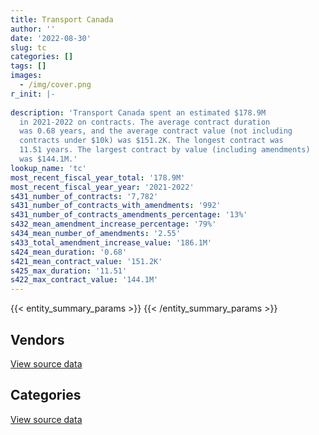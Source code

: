 ```yaml
---
title: Transport Canada
author: ''
date: '2022-08-30'
slug: tc
categories: []
tags: []
images:
  - /img/cover.png
r_init: |-
  
description: 'Transport Canada spent an estimated $178.9M
  in 2021-2022 on contracts. The average contract duration
  was 0.68 years, and the average contract value (not including
  contracts under $10k) was $151.2K. The longest contract was
  11.51 years. The largest contract by value (including amendments)
  was $144.1M.'
lookup_name: 'tc'
most_recent_fiscal_year_total: '178.9M'
most_recent_fiscal_year_year: '2021-2022'
s431_number_of_contracts: '7,782'
s431_number_of_contracts_with_amendments: '992'
s431_number_of_contracts_amendments_percentage: '13%'
s432_mean_amendment_increase_percentage: '79%'
s434_mean_number_of_amendments: '2.55'
s433_total_amendment_increase_value: '186.1M'
s424_mean_duration: '0.68'
s421_mean_contract_value: '151.2K'
s425_max_duration: '11.51'
s422_max_contract_value: '144.1M'
---
```


<script src="/rmarkdown-libs/htmlwidgets/htmlwidgets.js"></script>
<link href="/rmarkdown-libs/datatables-css/datatables-crosstalk.css" rel="stylesheet" />
<script src="/rmarkdown-libs/datatables-binding/datatables.js"></script>
<script src="/rmarkdown-libs/jquery/jquery-3.6.0.min.js"></script>
<link href="/rmarkdown-libs/dt-core-bootstrap/css/dataTables.bootstrap.min.css" rel="stylesheet" />
<link href="/rmarkdown-libs/dt-core-bootstrap/css/dataTables.bootstrap.extra.css" rel="stylesheet" />
<script src="/rmarkdown-libs/dt-core-bootstrap/js/jquery.dataTables.min.js"></script>
<script src="/rmarkdown-libs/dt-core-bootstrap/js/dataTables.bootstrap.min.js"></script>
<link href="/rmarkdown-libs/crosstalk/css/crosstalk.min.css" rel="stylesheet" />
<script src="/rmarkdown-libs/crosstalk/js/crosstalk.min.js"></script>
<script src="/rmarkdown-libs/htmlwidgets/htmlwidgets.js"></script>
<link href="/rmarkdown-libs/datatables-css/datatables-crosstalk.css" rel="stylesheet" />
<script src="/rmarkdown-libs/datatables-binding/datatables.js"></script>
<script src="/rmarkdown-libs/jquery/jquery-3.6.0.min.js"></script>
<link href="/rmarkdown-libs/dt-core-bootstrap/css/dataTables.bootstrap.min.css" rel="stylesheet" />
<link href="/rmarkdown-libs/dt-core-bootstrap/css/dataTables.bootstrap.extra.css" rel="stylesheet" />
<script src="/rmarkdown-libs/dt-core-bootstrap/js/jquery.dataTables.min.js"></script>
<script src="/rmarkdown-libs/dt-core-bootstrap/js/dataTables.bootstrap.min.js"></script>
<link href="/rmarkdown-libs/crosstalk/css/crosstalk.min.css" rel="stylesheet" />
<script src="/rmarkdown-libs/crosstalk/js/crosstalk.min.js"></script>

{{< entity_summary_params >}}
{{< /entity_summary_params >}}

## Vendors

<div id="htmlwidget-1" style="width:100%;height:auto;" class="datatables html-widget"></div>
<script type="application/json" data-for="htmlwidget-1">{"x":{"style":"bootstrap","filter":"none","vertical":false,"data":[["<a href=\"/vendors/4plan_consulting/\">4Plan Consulting<\/a>","<a href=\"/vendors/a_hundred_answers/\">A Hundred Answers<\/a>","<a href=\"/vendors/abb/\">ABB<\/a>","<a href=\"/vendors/accenture/\">Accenture<\/a>","<a href=\"/vendors/acklands_grainger/\">Acklands Grainger<\/a>","<a href=\"/vendors/act/\">ACT<\/a>","<a href=\"/vendors/adga_group/\">ADGA Group<\/a>","<a href=\"/vendors/adrm_technology_consulting/\">ADRM Technology Consulting<\/a>","<a href=\"/vendors/advanced_business_interiors/\">Advanced Business Interiors<\/a>","<a href=\"/vendors/aecom/\">AECOM<\/a>","<a href=\"/vendors/aero_supplies/\">Aero Supplies<\/a>","<a href=\"/vendors/aeropro/\">Aeropro<\/a>","<a href=\"/vendors/agilent/\">Agilent<\/a>","<a href=\"/vendors/ainsworth/\">Ainsworth<\/a>","<a href=\"/vendors/air_inuit/\">Air Inuit<\/a>","<a href=\"/vendors/air_tindi/\">Air Tindi<\/a>","<a href=\"/vendors/airbus/\">Airbus<\/a>","<a href=\"/vendors/alpine_aerotech/\">Alpine Aerotech<\/a>","<a href=\"/vendors/altis_human_resources/\">Altis Human Resources<\/a>","<a href=\"/vendors/american_bureau_of_shipping/\">American Bureau of Shipping<\/a>","<a href=\"/vendors/aon_reed_stenhouse/\">Aon Reed Stenhouse<\/a>","<a href=\"/vendors/apron_fuel_services/\">Apron Fuel Services<\/a>","<a href=\"/vendors/aps_aviation/\">APS Aviation<\/a>","<a href=\"/vendors/ari_financial_services/\">ARI Financial Services<\/a>","<a href=\"/vendors/artemp_personnel_services/\">Artemp Personnel Services<\/a>","<a href=\"/vendors/asokan_business_interiors/\">Asokan Business Interiors<\/a>","<a href=\"/vendors/atlantic_business_interiors/\">Atlantic Business Interiors<\/a>","<a href=\"/vendors/av_tech/\">Av Tech<\/a>","<a href=\"/vendors/avmax_aviation_services/\">Avmax Aviation Services<\/a>","<a href=\"/vendors/bdo_canada/\">BDO Canada<\/a>","<a href=\"/vendors/bell_canada/\">Bell Canada<\/a>","<a href=\"/vendors/bell_textron/\">Bell Textron<\/a>","<a href=\"/vendors/bombardier/\">Bombardier<\/a>","<a href=\"/vendors/brandt_tractor/\">Brandt Tractor<\/a>","<a href=\"/vendors/ca/\">CA<\/a>","<a href=\"/vendors/cae/\">CAE<\/a>","<a href=\"/vendors/calian/\">Calian<\/a>","<a href=\"/vendors/canada_post/\">Canada Post<\/a>","<a href=\"/vendors/canadian_bank_note_company/\">Canadian Bank Note Company<\/a>","<a href=\"/vendors/canadian_corps_of_commissionaires/\">Canadian Corps of Commissionaires<\/a>","<a href=\"/vendors/canadian_helicopters/\">Canadian Helicopters<\/a>","<a href=\"/vendors/canadian_maritime_engineering/\">Canadian Maritime Engineering<\/a>","<a href=\"/vendors/canon/\">Canon<\/a>","<a href=\"/vendors/carahsoft_technology/\">Carahsoft Technology<\/a>","<a href=\"/vendors/carleton_university/\">Carleton University<\/a>","<a href=\"/vendors/cbci_telecom/\">CBCI Telecom<\/a>","<a href=\"/vendors/cdw_canada/\">CDW Canada<\/a>","<a href=\"/vendors/chantier_davie_canada/\">Chantier Davie Canada<\/a>","<a href=\"/vendors/charron_human_resources/\">Charron Human Resources<\/a>","<a href=\"/vendors/chevron/\">Chevron<\/a>","<a href=\"/vendors/cision_canada/\">Cision Canada<\/a>","<a href=\"/vendors/clariant_canada/\">Clariant Canada<\/a>","<a href=\"/vendors/closereach/\">CloseReach<\/a>","<a href=\"/vendors/cofomo/\">Cofomo<\/a>","<a href=\"/vendors/compugen/\">Compugen<\/a>","<a href=\"/vendors/contract_community/\">Contract Community<\/a>","<a href=\"/vendors/convergint_technologies/\">Convergint Technologies<\/a>","<a href=\"/vendors/coradix_technology_consulting/\">Coradix Technology Consulting<\/a>","<a href=\"/vendors/cossette_communications/\">Cossette Communications<\/a>","<a href=\"/vendors/cpcs_transcom/\">CPCS Transcom<\/a>","<a href=\"/vendors/csdc_systems/\">CSDC Systems<\/a>","<a href=\"/vendors/dalhousie_university/\">Dalhousie University<\/a>","<a href=\"/vendors/dbc_marine_safety_systems/\">DBC Marine Safety Systems<\/a>","<a href=\"/vendors/delco_automation/\">Delco Automation<\/a>","<a href=\"/vendors/dell_computer/\">Dell Computer<\/a>","<a href=\"/vendors/deloitte_and_touche/\">Deloitte and Touche<\/a>","<a href=\"/vendors/dexterra/\">Dexterra<\/a>","<a href=\"/vendors/diligens/\">Diligens<\/a>","<a href=\"/vendors/dillon_consulting/\">Dillon Consulting<\/a>","<a href=\"/vendors/dls_technology/\">DLS Technology<\/a>","<a href=\"/vendors/donna_cona/\">Donna Cona<\/a>","<a href=\"/vendors/dss_marine/\">DSS Marine<\/a>","<a href=\"/vendors/ecole_de_langues_abce/\">Ecole De Langues Abce<\/a>","<a href=\"/vendors/ecole_de_langues_la_cite/\">Ecole De Langues La Cite<\/a>","<a href=\"/vendors/ekos_research_associates/\">Ekos Research Associates<\/a>","<a href=\"/vendors/elbit_systems/\">Elbit Systems<\/a>","<a href=\"/vendors/elsevier/\">Elsevier<\/a>","<a href=\"/vendors/entrust/\">Entrust<\/a>","<a href=\"/vendors/environics_research_group/\">Environics Research Group<\/a>","<a href=\"/vendors/ernst_young/\">Ernst Young<\/a>","<a href=\"/vendors/esri/\">ESRI<\/a>","<a href=\"/vendors/excel_human_resources/\">Excel Human Resources<\/a>","<a href=\"/vendors/fast_forward_french/\">Fast Forward French<\/a>","<a href=\"/vendors/fast_track_staffing/\">Fast Track Staffing<\/a>","<a href=\"/vendors/fca_canada/\">FCA Canada<\/a>","<a href=\"/vendors/federal_express_canada/\">Federal Express Canada<\/a>","<a href=\"/vendors/felix_technology/\">Felix Technology<\/a>","<a href=\"/vendors/first_air/\">First Air<\/a>","<a href=\"/vendors/flight_fuels/\">Flight Fuels<\/a>","<a href=\"/vendors/flightsafety_canada/\">FlightSafety Canada<\/a>","<a href=\"/vendors/ford_motor_company/\">Ford Motor Company<\/a>","<a href=\"/vendors/forrester_research/\">Forrester Research<\/a>","<a href=\"/vendors/fort_garry_fire_truck/\">Fort Garry Fire Truck<\/a>","<a href=\"/vendors/francis_canada_truck_centre/\">Francis Canada Truck Centre<\/a>","<a href=\"/vendors/freebalance/\">FreeBalance<\/a>","<a href=\"/vendors/fujitsu/\">Fujitsu<\/a>","<a href=\"/vendors/garda_security_group/\">Garda Security Group<\/a>","<a href=\"/vendors/gartner/\">Gartner<\/a>","<a href=\"/vendors/gatestone/\">Gatestone<\/a>","<a href=\"/vendors/gc_strategies/\">GC Strategies<\/a>","<a href=\"/vendors/general_dynamics/\">General Dynamics<\/a>","<a href=\"/vendors/general_electric_canada/\">General Electric Canada<\/a>","<a href=\"/vendors/general_motors/\">General Motors<\/a>","<a href=\"/vendors/ghd/\">GHD<\/a>","<a href=\"/vendors/glasshouse_systems/\">GlassHouse Systems<\/a>","<a href=\"/vendors/global_knowledge/\">Global Knowledge<\/a>","<a href=\"/vendors/global_upholstery/\">Global Upholstery<\/a>","<a href=\"/vendors/golder_associates/\">Golder Associates<\/a>","<a href=\"/vendors/grand_toy/\">Grand Toy<\/a>","<a href=\"/vendors/graybridge_international_consulting/\">Graybridge International Consulting<\/a>","<a href=\"/vendors/grey_rock_services/\">Grey Rock Services<\/a>","<a href=\"/vendors/harnois_energies/\">Harnois Energies<\/a>","<a href=\"/vendors/haworth/\">Haworth<\/a>","<a href=\"/vendors/helitrades/\">Helitrades<\/a>","<a href=\"/vendors/hitrac/\">Hitrac<\/a>","<a href=\"/vendors/holman_fenwick_willan/\">Holman Fenwick Willan<\/a>","<a href=\"/vendors/honeywell/\">Honeywell<\/a>","<a href=\"/vendors/houle_electric/\">Houle Electric<\/a>","<a href=\"/vendors/hypertec/\">Hypertec<\/a>","<a href=\"/vendors/ibiska_telecom/\">Ibiska Telecom<\/a>","<a href=\"/vendors/idp_group/\">Idp Group<\/a>","<a href=\"/vendors/ihs_global/\">IHS Global<\/a>","<a href=\"/vendors/imp_group/\">IMP Group<\/a>","<a href=\"/vendors/imperial_oil/\">Imperial Oil<\/a>","<a href=\"/vendors/info_tech_research_group/\">Info Tech Research Group<\/a>","<a href=\"/vendors/insa/\">Insa<\/a>","<a href=\"/vendors/institut_national_d_optique/\">Institut National D’Optique<\/a>","<a href=\"/vendors/inter_outaouais/\">Inter Outaouais<\/a>","<a href=\"/vendors/ipsos/\">Ipsos<\/a>","<a href=\"/vendors/ipss/\">IPSS<\/a>","<a href=\"/vendors/iron_mountain/\">Iron Mountain<\/a>","<a href=\"/vendors/irving_oil/\">Irving Oil<\/a>","<a href=\"/vendors/itex/\">ITEX<\/a>","<a href=\"/vendors/j_j_trailers_manufacturers_and_sales/\">J J Trailers Manufacturers and Sales<\/a>","<a href=\"/vendors/jasco_applied_sciences_canada/\">JASCO Applied Sciences Canada<\/a>","<a href=\"/vendors/jht_defense/\">JHT Defense<\/a>","<a href=\"/vendors/kenn_borek_air/\">Kenn Borek Air<\/a>","<a href=\"/vendors/kone/\">KONE<\/a>","<a href=\"/vendors/kongsberg/\">Kongsberg<\/a>","<a href=\"/vendors/konica_minolta_business_solutions/\">Konica Minolta Business Solutions<\/a>","<a href=\"/vendors/kpmg/\">KPMG<\/a>","<a href=\"/vendors/kubota_canada/\">Kubota Canada<\/a>","<a href=\"/vendors/l3harris/\">L3Harris<\/a>","<a href=\"/vendors/language_research_development_group/\">Language Research Development Group<\/a>","<a href=\"/vendors/lengkeek_vessel_engineering/\">Lengkeek Vessel Engineering<\/a>","<a href=\"/vendors/les_entreprises_fervel/\">Les Entreprises Fervel<\/a>","<a href=\"/vendors/lionbridge/\">Lionbridge<\/a>","<a href=\"/vendors/lro_staffing/\">LRO Staffing<\/a>","<a href=\"/vendors/lumina_it/\">Lumina IT<\/a>","<a href=\"/vendors/m_d_charlton/\">M D Charlton<\/a>","<a href=\"/vendors/macdonald_dettwiler_and_associates/\">Macdonald Dettwiler and Associates<\/a>","<a href=\"/vendors/makwa_resourcing/\">Makwa Resourcing<\/a>","<a href=\"/vendors/manpower_services_canada/\">Manpower Services Canada<\/a>","<a href=\"/vendors/maplesoft_consulting/\">Maplesoft Consulting<\/a>","<a href=\"/vendors/marine_recycling/\">Marine Recycling<\/a>","<a href=\"/vendors/maxsys_staffing_and_consulting/\">Maxsys Staffing and Consulting<\/a>","<a href=\"/vendors/media_q/\">Media Q<\/a>","<a href=\"/vendors/megalexis_communications/\">Megalexis Communications<\/a>","<a href=\"/vendors/michelin/\">Michelin<\/a>","<a href=\"/vendors/microsoft_canada/\">Microsoft Canada<\/a>","<a href=\"/vendors/mid_canada_mod_center/\">Mid Canada Mod Center<\/a>","<a href=\"/vendors/mindwire_systems/\">Mindwire Systems<\/a>","<a href=\"/vendors/mitsubishi_motor_sales/\">Mitsubishi Motor Sales<\/a>","<a href=\"/vendors/mnp/\">MNP<\/a>","<a href=\"/vendors/morpho_canada/\">Morpho Canada<\/a>","<a href=\"/vendors/mustang_survival/\">Mustang Survival<\/a>","<a href=\"/vendors/nations_translation_group/\">Nations Translation Group<\/a>","<a href=\"/vendors/nattiq/\">NATTIQ<\/a>","<a href=\"/vendors/naut_mawt_tribal_council/\">Naut’sa mawt Tribal Council<\/a>","<a href=\"/vendors/nav_canada/\">NAV Canada<\/a>","<a href=\"/vendors/newfound_recruiting/\">Newfound Recruiting<\/a>","<a href=\"/vendors/nisha_techonologies/\">Nisha Techonologies<\/a>","<a href=\"/vendors/northern_micro/\">Northern Micro<\/a>","<a href=\"/vendors/nortrax_canada/\">Nortrax Canada<\/a>","<a href=\"/vendors/nova_networks/\">Nova Networks<\/a>","<a href=\"/vendors/nua_office/\">NUA Office<\/a>","<a href=\"/vendors/nuix_north_america/\">Nuix North America<\/a>","<a href=\"/vendors/online_constructors/\">Online Constructors<\/a>","<a href=\"/vendors/onx_enterprise_solutions/\">OnX Enterprise Solutions<\/a>","<a href=\"/vendors/opentext/\">OpenText<\/a>","<a href=\"/vendors/optiv_canada_federal/\">Optiv Canada Federal<\/a>","<a href=\"/vendors/oracle_canada/\">Oracle Canada<\/a>","<a href=\"/vendors/orangutech/\">Orangutech<\/a>","<a href=\"/vendors/oxford_economics_usa/\">Oxford Economics USA<\/a>","<a href=\"/vendors/paladin_group/\">Paladin Group<\/a>","<a href=\"/vendors/palfinger_marine/\">PALFINGER Marine<\/a>","<a href=\"/vendors/patlon_aircraft_industries/\">Patlon Aircraft Industries<\/a>","<a href=\"/vendors/pattison_sign_group/\">Pattison Sign Group<\/a>","<a href=\"/vendors/peerless_garments/\">Peerless Garments<\/a>","<a href=\"/vendors/petro_air_services/\">Petro Air Services<\/a>","<a href=\"/vendors/petrovalue_products/\">PetroValue Products<\/a>","<a href=\"/vendors/phaselock_systems_international/\">Phaselock Systems International<\/a>","<a href=\"/vendors/pitney_bowes/\">Pitney Bowes<\/a>","<a href=\"/vendors/pmg_technologies/\">PMG Technologies<\/a>","<a href=\"/vendors/podolinsky_equipment/\">Podolinsky Equipment<\/a>","<a href=\"/vendors/portage_personnel/\">Portage Personnel<\/a>","<a href=\"/vendors/pra/\">PRA<\/a>","<a href=\"/vendors/precisionit/\">PrecisionIT<\/a>","<a href=\"/vendors/pricewaterhouse_coopers/\">Pricewaterhouse Coopers<\/a>","<a href=\"/vendors/primex_project_management/\">PRIMEX Project Management<\/a>","<a href=\"/vendors/printers_plus/\">Printers Plus<\/a>","<a href=\"/vendors/prologic_systems/\">Prologic Systems<\/a>","<a href=\"/vendors/promaxis/\">Promaxis<\/a>","<a href=\"/vendors/proquest/\">ProQuest<\/a>","<a href=\"/vendors/prosci_canada/\">Prosci Canada<\/a>","<a href=\"/vendors/protak_consulting_group/\">Protak Consulting Group<\/a>","<a href=\"/vendors/purelogic/\">PureLogic<\/a>","<a href=\"/vendors/purespirit_solutions/\">PureSpirIT Solutions<\/a>","<a href=\"/vendors/qmr/\">QMR<\/a>","<a href=\"/vendors/quantum_management_services/\">Quantum Management Services<\/a>","<a href=\"/vendors/quorum/\">Quorum<\/a>","<a href=\"/vendors/rampart_international/\">Rampart International<\/a>","<a href=\"/vendors/randstad/\">Randstad<\/a>","<a href=\"/vendors/raymond_chabot_grant_thornton/\">Raymond Chabot Grant Thornton<\/a>","<a href=\"/vendors/rhea/\">RHEA<\/a>","<a href=\"/vendors/ricoh/\">Ricoh<\/a>","<a href=\"/vendors/risk_sciences_international/\">Risk Sciences International<\/a>","<a href=\"/vendors/rockwell_collins_canada/\">Rockwell Collins Canada<\/a>","<a href=\"/vendors/rogers/\">Rogers<\/a>","<a href=\"/vendors/rosborough_boats/\">Rosborough Boats<\/a>","<a href=\"/vendors/roxboro_excavation/\">Roxboro Excavation<\/a>","<a href=\"/vendors/sap/\">SAP<\/a>","<a href=\"/vendors/sas_institute/\">SAS Institute<\/a>","<a href=\"/vendors/serco/\">Serco<\/a>","<a href=\"/vendors/sharp_electronics/\">Sharp Electronics<\/a>","<a href=\"/vendors/shell_canada_products/\">Shell Canada Products<\/a>","<a href=\"/vendors/shi_canada/\">SHI Canada<\/a>","<a href=\"/vendors/si_systems/\">SI Systems<\/a>","<a href=\"/vendors/sierra_systems_group/\">Sierra Systems Group<\/a>","<a href=\"/vendors/simex_defence/\">Simex Defence<\/a>","<a href=\"/vendors/simplex_grinnell/\">Simplex Grinnell<\/a>","<a href=\"/vendors/slr_consulting_canada/\">SLR Consulting Canada<\/a>","<a href=\"/vendors/snc_lavalin/\">SNC Lavalin<\/a>","<a href=\"/vendors/softchoice/\">Softchoice<\/a>","<a href=\"/vendors/solotech/\">Solotech<\/a>","<a href=\"/vendors/southwest_research_institute/\">Southwest Research Institute<\/a>","<a href=\"/vendors/st_airborne_systems/\">St Airborne Systems<\/a>","<a href=\"/vendors/stantec/\">Stantec<\/a>","<a href=\"/vendors/stoneworks_technologies/\">Stoneworks Technologies<\/a>","<a href=\"/vendors/stratos/\">Stratos<\/a>","<a href=\"/vendors/suncor_energy/\">Suncor Energy<\/a>","<a href=\"/vendors/systematix_solutions/\">Systematix Solutions<\/a>","<a href=\"/vendors/systemscope/\">Systemscope<\/a>","<a href=\"/vendors/tankatek/\">Tankatek<\/a>","<a href=\"/vendors/teknion/\">Teknion<\/a>","<a href=\"/vendors/teksystems_canada/\">Teksystems Canada<\/a>","<a href=\"/vendors/telus_canada/\">Telus Canada<\/a>","<a href=\"/vendors/tenaquip/\">Tenaquip<\/a>","<a href=\"/vendors/teramach_technologies/\">Teramach Technologies<\/a>","<a href=\"/vendors/tes_contract_services/\">TES Contract Services<\/a>","<a href=\"/vendors/testforce_systems/\">Testforce Systems<\/a>","<a href=\"/vendors/tetra_tech/\">Tetra Tech<\/a>","<a href=\"/vendors/the_aim_group/\">The AIM Group<\/a>","<a href=\"/vendors/the_halifax_computer_consulting_group/\">The Halifax Computer Consulting Group<\/a>","<a href=\"/vendors/the_masha_krupp_translation_group/\">The Masha Krupp Translation Group<\/a>","<a href=\"/vendors/the_right_door_consulting/\">The Right Door Consulting<\/a>","<a href=\"/vendors/thermo_fisher_scientific/\">Thermo Fisher Scientific<\/a>","<a href=\"/vendors/thomson_reuters/\">Thomson Reuters<\/a>","<a href=\"/vendors/thyssenkrupp_elevator/\">Thyssenkrupp Elevator<\/a>","<a href=\"/vendors/titan_boats/\">Titan Boats<\/a>","<a href=\"/vendors/toromont/\">Toromont<\/a>","<a href=\"/vendors/toure_cleaning_services/\">Toure Cleaning Services<\/a>","<a href=\"/vendors/toyota/\">Toyota<\/a>","<a href=\"/vendors/tpg_technology_consultants/\">Tpg Technology Consultants<\/a>","<a href=\"/vendors/transpolar_technology/\">Transpolar Technology<\/a>","<a href=\"/vendors/trm_technologies/\">TRM Technologies<\/a>","<a href=\"/vendors/tulmar_safety_systems/\">Tulmar Safety Systems<\/a>","<a href=\"/vendors/tundra_technical_solutions/\">Tundra Technical Solutions<\/a>","<a href=\"/vendors/turtle_island_staffing/\">Turtle Island Staffing<\/a>","<a href=\"/vendors/tyco_integrated_fire_security/\">Tyco Integrated Fire Security<\/a>","<a href=\"/vendors/ubiqus_canada/\">Ubiqus Canada<\/a>","<a href=\"/vendors/unisource/\">Unisource<\/a>","<a href=\"/vendors/universite_laval/\">Universite Laval<\/a>","<a href=\"/vendors/university_of_alberta/\">University of Alberta<\/a>","<a href=\"/vendors/university_of_new_brunswick/\">University of New Brunswick<\/a>","<a href=\"/vendors/university_of_ottawa/\">University of Ottawa<\/a>","<a href=\"/vendors/university_of_toronto/\">University of Toronto<\/a>","<a href=\"/vendors/university_of_waterloo/\">University of Waterloo<\/a>","<a href=\"/vendors/university_of_western_ontario/\">University of Western Ontario<\/a>","<a href=\"/vendors/vector_aerospace/\">Vector Aerospace<\/a>","<a href=\"/vendors/veritaaq_technology_house/\">Veritaaq Technology House<\/a>","<a href=\"/vendors/wajax/\">Wajax<\/a>","<a href=\"/vendors/wartsila/\">Wartsila<\/a>","<a href=\"/vendors/wolters_kluwer/\">Wolters Kluwer<\/a>","<a href=\"/vendors/workdynamics_technologies/\">WorkDynamics Technologies<\/a>","<a href=\"/vendors/wsp/\">WSP<\/a>","<a href=\"/vendors/xerox/\">Xerox<\/a>","<a href=\"/vendors/yamaha_motors_canada/\">Yamaha Motors Canada<\/a>","<a href=\"/vendors/zutphen_contractor/\">Zutphen Contractor<\/a>"],[24860,24999.89,null,null,null,219813.37,1607443.27,3117517.3,162895.31,111894.79,681129.55,1064138.75,null,null,59228.98,null,null,1134189.78,729424.95,3322.98,170019.85,44111.65,1085365,6642.48,null,null,11302.2,null,30332.48,null,null,785962.07,3797967.99,null,87917.88,null,673692.49,10500,127079.77,3419650.75,13560,2859977.77,2231.69,null,1815.61,11306.87,52146.74,null,3199.95,15750,29226.55,220962.84,2991.37,2325469.77,null,150845.03,null,99750.96,292611.25,1905807.77,55521.95,null,2017346.76,null,null,755606.83,null,5243.92,1924757.55,303817.12,null,null,40051.65,78357.05,120244.36,null,null,114844.49,41386.45,487332.28,310310.91,11390.4,50838,24860,90368.83,34943.68,164430,31001.73,15892.12,10983.07,410536.69,null,null,null,429010,41264.1,null,1514377.36,null,59452.12,null,null,327411.19,21626.32,null,null,45426.29,166141.12,19635,13740.8,null,426517.75,27847.97,1606929.74,246395.71,null,326797.85,null,961804.58,978839.07,13560,47373.69,null,644780.32,null,null,null,null,null,92134.36,258886.3,369450,11890.16,28832.81,1049498.39,null,1200622.5,32327.14,24207.99,137880.04,335957.2,null,null,null,364876.45,359145.85,562315.98,null,null,null,null,null,921877.22,46381.76,1432026.68,92423.39,null,null,11633.63,654431.67,970285.82,3008385.31,419591.25,null,503646.69,32095.14,5160.7,1273038.54,13387.5,21850.98,24860,1437132.36,296549.48,229905,1043.01,232752.4,null,13072.5,19888,257689.64,null,2455256.24,null,50553.36,216762.21,null,15735.94,null,177975,null,14221.46,113675.01,31369.76,84683188.08,37792.34,92399.11,null,704290.86,100259.25,null,45572.43,28247.56,1102028.49,null,443445.9,null,null,39460.14,228051.32,20672.05,1180423.23,58398.9,60756.43,180050.17,null,108808.85,89579.88,28445.63,null,381052.5,32104.35,160394.6,146029.78,null,2002.77,33900,null,2024530.84,83903.21,206146.16,84814.41,null,334376.66,50381.12,null,23233.18,182675.99,607965.94,null,24961.7,null,1251944.92,705990.92,null,129079.42,757564.83,432287.05,null,null,209553.26,125706.97,17640,null,null,43198.67,125752.73,null,null,null,74721.42,null,null,692640.59,170359.45,104857.02,283529.62,null,null,50625.99,4806.27,189004.99,null,null,19171.43,247450.41,6859.85,null,null,448492.25,4170615.88,208327.7,15275.83,256959.87,10848,292829.03,112077.1,1340843.5,null,null],[93600,null,null,null,null,284834.03,574562.84,1219300.16,798025.84,316835.77,1826926.68,1131471.02,null,null,29695.54,37243.08,null,1831843.07,1026001.08,15592.45,126321.47,null,1214772,104861.19,null,null,null,null,7359876.05,39550,1968918.2,2874931.12,2444539.58,null,null,211272.12,208202.11,11550,null,3762239.72,16610,1485715.94,2013.18,28807.32,58674.89,null,210507.93,1130000,26258.78,16800,56377.17,82198.16,17899.2,2331840.92,null,192460.27,null,114538.68,159287.6,1633199.95,81166.96,null,null,7251.85,12779.85,1369434.92,null,22947.35,null,385931.72,null,202951.29,27791.73,11520,17205.25,null,6925.87,37697.69,78461.81,1675108.1,141375.11,265859.62,34994,41200.16,null,47206.07,235831,94166.67,57091.07,null,100604.1,null,null,248400,298975.05,3020532.01,null,562248.52,23248.36,49563.33,null,29652.98,91601.33,29389.04,149608.38,null,226108.92,354948.26,19635,96494.36,null,469175.92,54008.56,375184.63,147354.29,null,450006.77,null,464930.78,65316.01,null,null,null,482903.95,127235.77,null,null,null,null,208010.24,242108.28,418950,null,null,2310073.94,null,null,24356.06,null,174979.91,265010.17,140416.48,49603.94,null,523538.67,360129.81,null,null,46577.38,24612.34,null,33369.13,658365.85,46508.84,1435950.04,50120.31,null,null,null,2571355.63,1703841.21,3570006.5,44933.89,null,496664.67,13523.58,24530.08,241686.15,null,17498.22,null,1826844.38,1051645.19,null,11929.39,null,58815.62,37458.75,null,null,null,1708764.68,null,4337.26,155715.21,null,24744.64,null,140944.9,null,86250,127053.31,59550.79,15787469.06,null,92652.26,37290,320447.61,81768.16,null,36005.46,null,null,88107.64,161674.75,8553.03,24295,35894.36,271856.86,24017.2,1087400.34,80806.73,5232.22,172905.33,null,110405.36,400911.48,29299,484483.59,null,77815.83,160767.36,144640,null,2008.26,46000,null,790064.9,119227.87,527332.21,84488.7,null,176304.07,142699.55,44567.99,15570.5,46000,463658.06,103143.06,null,16800,559907.76,761326.03,78297.72,227343.78,572252.15,248565.27,53884.49,83902.5,559828.42,16207.42,null,null,39324,87126.48,36979.71,56546.06,4324.77,542320.43,174191.33,null,null,167912.04,77005.85,null,186871.25,14252.78,null,204359.8,4819.44,206495.01,33404.71,12924.5,9409.09,188398.95,50651.06,2578.16,null,421770.24,11534255.14,158553.19,23324.4,84117.1,24295,1405243.79,258776.13,1477019.18,36750,null],[null,null,674771.7,38974.11,20907.6,293012.79,158492.96,186594.98,463513.11,207056.68,1898667.82,1160499.99,null,13219.5,null,30687.95,39723.53,551455.33,1596524.24,39535.88,214874.57,null,1849117.95,126560,15945.24,24780.9,null,11353.78,453905.15,null,21744.24,1736578.14,371590.97,378874.65,null,null,99463.89,null,null,3656366.43,null,95342.43,2007.68,35392.65,69667.64,null,5356.66,2826294.6,12296.87,null,58897.17,265805.37,null,778637.12,null,27685,null,581045.15,282750.59,1213170.56,null,null,null,12939.57,null,1397935.67,3316.25,5531.89,612715.52,202859.39,40000,409592.01,null,107914.05,133615.2,2987820.82,62680.92,null,null,1578664.51,273770.37,297211.84,53056.2,107836.97,null,50976.97,11625.8,93909.38,18819.16,null,72460.5,null,15750,null,176638.81,3129220.63,24719.63,540774.87,10651.64,null,null,null,357793.95,null,null,53675,23236.16,175769.24,149588.76,74179.3,null,431715.37,24747,528339.1,null,144098850,null,null,1795322.42,85591.1,null,null,288150,447587.25,82778.69,31639.39,null,164963.05,98157.99,2034,167002.27,null,null,null,2095367.82,17176.23,null,null,null,123384.74,190423.34,90116.8,null,null,1825403.52,359145.85,257241.33,72306.7,73689.3,null,null,362473.02,null,33547.36,null,null,null,null,85477.95,2550773.98,1577336.54,1012089.26,1479656.21,32035.5,null,10327.21,75313.06,5002.2,null,10859.82,null,21745.35,3041871.64,null,null,53842.51,39891.76,null,null,58170.25,368945,1318552.87,63852.74,302187.46,14180.48,239120.85,68934.4,12501.81,125091,24719.62,null,21549.67,12111.61,23913212.14,null,95213.85,null,null,532953.16,24923.55,14811.28,null,null,20681.41,100803.91,18069.77,null,null,206633.33,null,1084429.3,13277.5,29380.93,113522.63,94920,96387.86,369113.57,65466.9,null,null,77603.22,147193.8,null,36850.43,334.71,null,31203.73,719462.7,null,153011.59,95180.17,null,227889.47,30300.22,null,9532.96,284383,256435.37,18803.2,null,21000,139212.04,79523.75,274390.08,72028.44,1180971.46,87414.35,13108,106217.83,558298.83,330159.9,null,null,null,55151.64,86691.11,null,17346.6,16189.03,null,15750,null,269164.1,418747.34,86798.08,222821.25,null,26338.44,null,16220.51,null,44621.75,93676.73,48390.91,682668.74,59365.39,20021.84,null,79059.77,2122232.98,538996.99,null,71427.3,24973,948365.03,478926.6,1184224.89,18900,171873.55],[null,null,null,81016.17,null,699545.44,86131.22,238027.96,435238.62,155886.51,3210289.45,1160499.99,94920,null,null,null,null,1493865.5,2450356.01,null,19163.29,21541.22,4374038.02,null,54046.92,null,null,null,254202.19,null,null,3432943.95,255239.92,null,null,36560.58,42511.57,null,null,3748981.04,20727.31,null,2007.68,40330.36,41826.67,null,57072.44,3264549.14,22148,null,39168.75,433126.16,null,281091.48,20475.6,null,21634.19,335475.66,110853,839305.28,null,541255.49,null,17319.39,null,1269470.52,9683.45,598.65,458408.53,201681.77,107388.59,318697.78,null,199180.58,34309.63,15805139.12,5834.88,null,132683.44,1077312.94,93079.06,400079.11,66249.48,100639.6,null,50976.97,90788.41,93909.38,303837.83,15159.91,61139.11,28933.28,null,17824.78,176238.33,3012279.19,null,918200.98,null,null,125000,null,111989.22,null,null,28323.75,40389.81,312412.79,24150,266319.86,14087.5,326798.48,24864.94,3968838.05,null,null,88977.7,41629.36,1018566.89,85591.1,null,null,77244.77,302961.6,117965.81,29391.68,61362.42,null,null,null,159263.37,313534.36,null,null,2814746.71,33471.62,27297.5,null,null,205849.87,365479.21,null,64088.22,110518.72,1874061.29,89540.47,382794.27,229495.17,38890.01,11109.65,141250,207894.43,null,null,1692725.09,null,25015.27,18317.96,null,4859055.48,2229160.97,531284.17,773661.4,26029.1,null,1864.91,64234.56,167636.29,null,11689.77,null,12706.06,3402068.39,null,null,22916.25,64673.41,null,null,115597.82,null,2427633.33,20897.26,363446.63,null,51829.15,null,36769.38,42634.9,null,811072.87,45134.39,13327.26,8901848.42,676410,434859.2,null,null,572953.16,null,13692.42,null,null,15721.65,84471.26,null,null,null,115225.58,null,1662980.96,14592.93,29380.93,null,39422.99,122049.32,369113.57,94052.06,null,null,77603.22,null,null,22526.29,null,null,76271.62,959411.61,null,376286.89,90151.4,22600,20251.86,1103620.51,137226.54,null,9159236,325767.81,null,63901.5,21000,null,null,1063700.83,338498.91,1213360.99,null,19750.41,null,558298.83,null,null,15208.62,null,null,64589.28,null,13069.35,16189.03,null,7093.77,89164.97,441531.22,426806.03,149598.65,222821.25,null,34718.85,10689.66,null,null,10498.18,160177.99,20000,137260.72,41956.67,null,30894.87,null,1846888.52,568392.82,null,263587.73,14125,22350.27,252238.12,854599.58,null,110682.97]],"container":"<table class=\"table table-striped table-hover row-border order-column display\">\n  <thead>\n    <tr>\n      <th>Vendor<\/th>\n      <th>2018-2019<\/th>\n      <th>2019-2020<\/th>\n      <th>2020-2021<\/th>\n      <th>2021-2022<\/th>\n    <\/tr>\n  <\/thead>\n<\/table>","options":{"order":[[4,"desc"]],"pageLength":10,"autoWidth":true,"columnDefs":[{"targets":1,"render":"function(data, type, row, meta) {\n    return type !== 'display' ? data : DTWidget.formatCurrency(data, \"$\", 2, 3, \",\", \".\", true, null);\n  }"},{"targets":2,"render":"function(data, type, row, meta) {\n    return type !== 'display' ? data : DTWidget.formatCurrency(data, \"$\", 2, 3, \",\", \".\", true, null);\n  }"},{"targets":3,"render":"function(data, type, row, meta) {\n    return type !== 'display' ? data : DTWidget.formatCurrency(data, \"$\", 2, 3, \",\", \".\", true, null);\n  }"},{"targets":4,"render":"function(data, type, row, meta) {\n    return type !== 'display' ? data : DTWidget.formatCurrency(data, \"$\", 2, 3, \",\", \".\", true, null);\n  }"},{"width":"16%","targets":[1,2,3,4]},{"className":"dt-right","targets":[1,2,3,4]}],"orderClasses":false}},"evals":["options.columnDefs.0.render","options.columnDefs.1.render","options.columnDefs.2.render","options.columnDefs.3.render"],"jsHooks":[]}</script>
<p class="text-right">
<a href="https://github.com/GoC-Spending/contracts-data/tree/main/data/out/departments/tc/summary_by_fiscal_year_by_vendor.csv" class="source-data-link btn btn-link">View source data</a>
</p>

## Categories

<div id="htmlwidget-2" style="width:100%;height:auto;" class="datatables html-widget"></div>
<script type="application/json" data-for="htmlwidget-2">{"x":{"style":"bootstrap","filter":"none","vertical":false,"data":[["<a href=\"/categories/other/\">(Other)<\/a>","<a href=\"/categories/facilities_and_construction/\">Facilities and construction<\/a>","<a href=\"/categories/office_management/\">Office management<\/a>","<a href=\"/categories/professional_services/\">Professional services<\/a>","<a href=\"/categories/information_technology/\">Information technology<\/a>","<a href=\"/categories/medical/\">Medical<\/a>","<a href=\"/categories/transportation_and_logistics/\">Transportation and logistics<\/a>","<a href=\"/categories/industrial_products_and_services/\">Industrial products and services<\/a>","<a href=\"/categories/travel/\">Travel<\/a>","<a href=\"/categories/security_and_protection/\">Security and protection<\/a>","<a href=\"/categories/human_capital/\">Human capital<\/a>"],[null,7260919.3,4106742.23,118503413.6,33699663.86,637365.27,38334738.58,5616554.22,null,3579648.61,5620855.01],[null,10516608.75,4939419.9,41982058.32,35316316.31,615660.07,54147507.88,11148967.9,null,3950862.69,4943675.35],[678773.07,12090121.94,3170250.32,49395172.98,28722631.52,991271.3,182454381.55,9180848.18,69465.61,4039303.3,6104017.39],[1023323.55,12978436.64,2900297.92,44154163.4,43901361.61,1003050.7,55546362.81,7253420.36,null,4040996.42,6138093.73]],"container":"<table class=\"table table-striped table-hover row-border order-column display\">\n  <thead>\n    <tr>\n      <th>Category<\/th>\n      <th>2018-2019<\/th>\n      <th>2019-2020<\/th>\n      <th>2020-2021<\/th>\n      <th>2021-2022<\/th>\n    <\/tr>\n  <\/thead>\n<\/table>","options":{"order":[[4,"desc"]],"dom":"t","pageLength":30,"autoWidth":true,"columnDefs":[{"targets":1,"render":"function(data, type, row, meta) {\n    return type !== 'display' ? data : DTWidget.formatCurrency(data, \"$\", 2, 3, \",\", \".\", true, null);\n  }"},{"targets":2,"render":"function(data, type, row, meta) {\n    return type !== 'display' ? data : DTWidget.formatCurrency(data, \"$\", 2, 3, \",\", \".\", true, null);\n  }"},{"targets":3,"render":"function(data, type, row, meta) {\n    return type !== 'display' ? data : DTWidget.formatCurrency(data, \"$\", 2, 3, \",\", \".\", true, null);\n  }"},{"targets":4,"render":"function(data, type, row, meta) {\n    return type !== 'display' ? data : DTWidget.formatCurrency(data, \"$\", 2, 3, \",\", \".\", true, null);\n  }"},{"width":"16%","targets":[1,2,3,4]},{"className":"dt-right","targets":[1,2,3,4]}],"orderClasses":false,"lengthMenu":[10,25,30,50,100]}},"evals":["options.columnDefs.0.render","options.columnDefs.1.render","options.columnDefs.2.render","options.columnDefs.3.render"],"jsHooks":[]}</script>
<p class="text-right">
<a href="https://github.com/GoC-Spending/contracts-data/tree/main/data/out/departments/tc/summary_by_fiscal_year_by_category.csv" class="source-data-link btn btn-link">View source data</a>
</p>

